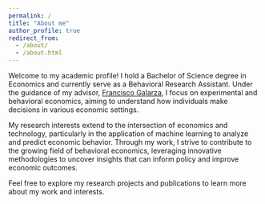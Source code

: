 ```yaml
---
permalink: /
title: "About me"
author_profile: true
redirect_from: 
  - /about/
  - /about.html
---
```


Welcome to my academic profile! I hold a Bachelor of Science degree in Economics and currently serve as a Behavioral Research Assistant. Under the guidance of my advisor, [Francisco Galarza](https://scholar.google.es/citations?user=_7s1gXcAAAAJ&hl=es), I focus on experimental and behavioral economics, aiming to understand how individuals make decisions in various economic settings.

My research interests extend to the intersection of economics and technology, particularly in the application of machine learning to analyze and predict economic behavior. Through my work, I strive to contribute to the growing field of behavioral economics, leveraging innovative methodologies to uncover insights that can inform policy and improve economic outcomes.

Feel free to explore my research projects and publications to learn more about my work and interests.